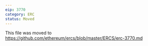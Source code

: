```yaml
---
eip: 3770
category: ERC
status: Moved
---
```


This file was moved to https://github.com/ethereum/ercs/blob/master/ERCS/erc-3770.md
